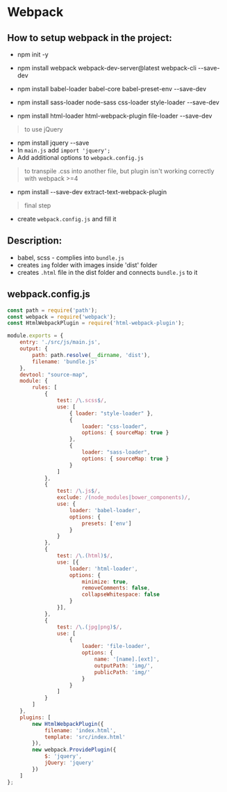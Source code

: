 # Webpack

## How to setup webpack in the project:
- npm init -y
- npm install webpack webpack-dev-server@latest webpack-cli --save-dev
- npm install babel-loader babel-core babel-preset-env --save-dev
- npm install sass-loader node-sass css-loader style-loader --save-dev

- npm install html-loader html-webpack-plugin file-loader --save-dev

>to use jQuery
- npm install jquery --save
- In `main.js` add `import 'jquery';`
- Add additional options to `webpack.config.js`

>to transpile .css into another file, but plugin isn't working correctly with webpack >=4
- npm install --save-dev extract-text-webpack-plugin

>final step
- create `webpack.config.js` and fill it

## Description:
- babel, scss - complies into `bundle.js`
- creates `img` folder with images inside 'dist' folder
- creates `.html` file in the dist folder and connects `bundle.js` to it

## webpack.config.js
```js
const path = require('path');
const webpack = require('webpack');
const HtmlWebpackPlugin = require('html-webpack-plugin');

module.exports = {
    entry: './src/js/main.js',
    output: {
        path: path.resolve(__dirname, 'dist'),
        filename: 'bundle.js'
    },
    devtool: "source-map",
    module: {
        rules: [
            {
                test: /\.scss$/,
                use: [
                    { loader: "style-loader" },
                    {
                        loader: "css-loader",
                        options: { sourceMap: true }
                    },
                    {
                        loader: "sass-loader",
                        options: { sourceMap: true }
                    }
                ]
            },
            {
                test: /\.js$/,
                exclude: /(node_modules|bower_components)/,
                use: {
                    loader: 'babel-loader',
                    options: {
                        presets: ['env']
                    }
                }
            },
            {
                test: /\.(html)$/,
                use: [{
                    loader: 'html-loader',
                    options: {
                        minimize: true,
                        removeComments: false,
                        collapseWhitespace: false
                    }
                }],
            },
            {
                test: /\.(jpg|png)$/,
                use: [
                    {
                        loader: 'file-loader',
                        options: {
                            name: '[name].[ext]',
                            outputPath: 'img/',
                            publicPath: 'img/'
                        }
                    }
                ]
            }
        ]
    },
    plugins: [
        new HtmlWebpackPlugin({
            filename: 'index.html',
            template: 'src/index.html'
        }),
        new webpack.ProvidePlugin({
            $: 'jquery',
            jQuery: 'jquery'
        })
    ]
};
```